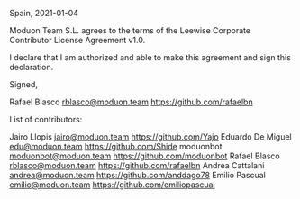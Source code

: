 Spain, 2021-01-04

Moduon Team S.L. agrees to the terms of the Leewise Corporate Contributor License Agreement v1.0.

I declare that I am authorized and able to make this agreement and sign this declaration.

Signed,

Rafael Blasco rblasco@moduon.team https://github.com/rafaelbn

List of contributors:

Jairo Llopis jairo@moduon.team https://github.com/Yajo
Eduardo De Miguel edu@moduon.team https://github.com/Shide
moduonbot moduonbot@moduon.team https://github.com/moduonbot
Rafael Blasco rblasco@moduon.team https://github.com/rafaelbn
Andrea Cattalani andrea@moduon.team https://github.com/anddago78
Emilio Pascual emilio@moduon.team https://github.com/emiliopascual
